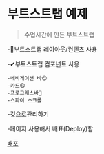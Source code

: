 # 부트스트랩 예제

> 수업시간에 만든 부트스트랩

-🎉부트스트랩 레이아웃/컨텐츠 사용

-✔부트스트랩 컴포넌트 사용

    -네비게이션 바😉
    -카드😆
    -프로그래스바🤞
    -스파이 스크롤

-깃으로관리하기

-페이지 사용해서 배표(Deploy)함

[배포](https://github.com/KIMJUNGRYUN/BS5-Portfolio.git)
